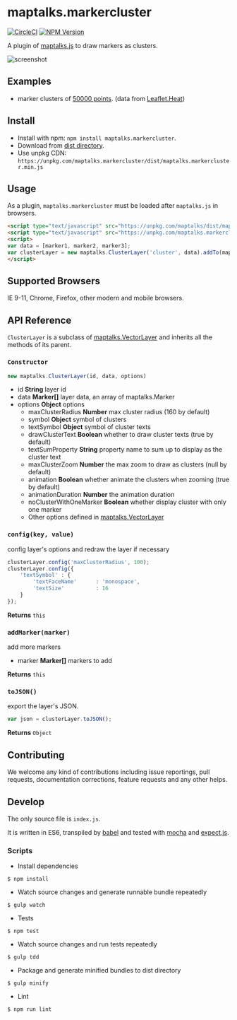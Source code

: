 # maptalks.markercluster

[![CircleCI](https://circleci.com/gh/maptalks/maptalks.markercluster.svg?style=shield)](https://circleci.com/gh/MapTalks/maptalks.markercluster)
[![NPM Version](https://img.shields.io/npm/v/maptalks.markercluster.svg)](https://github.com/maptalks/maptalks.markercluster)

A plugin of [maptalks.js](https://github.com/maptalks/maptalks.js) to draw markers as clusters.

![screenshot](https://cloud.githubusercontent.com/assets/13678919/25312742/3036acb0-2853-11e7-8e9b-baf58e318a9b.jpg)

## Examples

* marker clusters of [50000 points](https://maptalks.github.io/maptalks.markercluster/demo/). (data from [Leaflet.Heat](https://github.com/Leaflet/Leaflet.heat))

## Install
  
* Install with npm: ```npm install maptalks.markercluster```. 
* Download from [dist directory](https://github.com/maptalks/maptalks.markercluster/tree/gh-pages/dist).
* Use unpkg CDN: ```https://unpkg.com/maptalks.markercluster/dist/maptalks.markercluster.min.js```

## Usage

As a plugin, ```maptalks.markercluster``` must be loaded after ```maptalks.js``` in browsers.
```html
<script type="text/javascript" src="https://unpkg.com/maptalks/dist/maptalks.min.js"></script>
<script type="text/javascript" src="https://unpkg.com/maptalks.markercluster/dist/maptalks.markercluster.min.js"></script>
<script>
var data = [marker1, marker2, marker3];
var clusterLayer = new maptalks.ClusterLayer('cluster', data).addTo(map);
</script>
```

## Supported Browsers

IE 9-11, Chrome, Firefox, other modern and mobile browsers.

## API Reference

```ClusterLayer``` is a subclass of [maptalks.VectorLayer](https://maptalks.github.io/docs/api/VectorLayer.html) and inherits all the methods of its parent.

### `Constructor`

```javascript
new maptalks.ClusterLayer(id, data, options)
```

* id **String** layer id
* data **Marker[]** layer data, an array of maptalks.Marker
* options **Object** options
    * maxClusterRadius **Number** max cluster radius (160 by default) 
    * symbol **Object** symbol of clusters
    * textSymbol **Object**  symbol of cluster texts
    * drawClusterText **Boolean** whether to draw cluster texts (true by default)
    * textSumProperty **String**  property name to sum up to display as the cluster text
    * maxClusterZoom **Number** the max zoom to draw as clusters (null by default)
    * animation **Boolean** whether animate the clusters when zooming (true by default)
    * animationDuration **Number** the animation duration
    * noClusterWithOneMarker **Boolean** whether display cluster with only one marker
    * Other options defined in [maptalks.VectorLayer](https://maptalks.org/maptalks.js/api/0.x/VectorLayer.html)

### `config(key, value)`

config layer's options and redraw the layer if necessary

```javascript
clusterLayer.config('maxClusterRadius', 100);
clusterLayer.config({
    'textSymbol' : {
        'textFaceName'      : 'monospace',
        'textSize'          : 16
    }
});
```

**Returns** `this`

### `addMarker(marker)`

add more markers

* marker **Marker[]** markers to add

**Returns** `this`

### `toJSON()`

export the layer's JSON.

```javascript
var json = clusterLayer.toJSON();
```

**Returns** `Object`

## Contributing

We welcome any kind of contributions including issue reportings, pull requests, documentation corrections, feature requests and any other helps.

## Develop

The only source file is ```index.js```.

It is written in ES6, transpiled by [babel](https://babeljs.io/) and tested with [mocha](https://mochajs.org) and [expect.js](https://github.com/Automattic/expect.js).

### Scripts

* Install dependencies
```shell
$ npm install
```

* Watch source changes and generate runnable bundle repeatedly
```shell
$ gulp watch
```

* Tests
```shell
$ npm test
```

* Watch source changes and run tests repeatedly
```shell
$ gulp tdd
```

* Package and generate minified bundles to dist directory
```shell
$ gulp minify
```

* Lint
```shell
$ npm run lint
```
